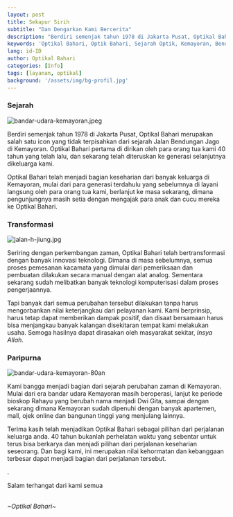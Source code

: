 ```yaml
---
layout: post
title: Sekapur Sirih
subtitle: "Dan Dengarkan Kami Bercerita"
description: "Berdiri semenjak tahun 1978 di Jakarta Pusat, Optikal Bahari merupakan salah satu icon yang tidak terpisahkan dari sejarah Jalan Bendungan Jago di Kemayoran. Optikal Bahari pertama di dirikan oleh para orang tua kami 40 tahun yang telah lalu, dan sekarang telah diteruskan ke generasi selanjutnya dikeluarga kami."
keywords: 'Optikal Bahari, Optik Bahari, Sejarah Optik, Kemayoran, Bendungan Jago, Benjo'
lang: id-ID
author: Optikal Bahari
categories: [Info]
tags: [layanan, optikal]
background: '/assets/img/bg-profil.jpg'
---
```


<h3>Sejarah</h3>

<p class="aligncenter">
<img data-src="/assets/img/profil/bandar-udara-kemayoran.jpeg" src="/assets/img/profil/bandar-udara-kemayoran.jpeg" class="rounded mx-auto d-block rounded-lg img-fluid shadow"  alt="bandar-udara-kemayoran.jpeg" ></p>

<p>Berdiri semenjak tahun 1978 di Jakarta Pusat, Optikal Bahari merupakan salah satu icon yang tidak terpisahkan dari sejarah Jalan Bendungan Jago di Kemayoran. Optikal Bahari pertama di dirikan oleh para orang tua kami 40 tahun yang telah lalu, dan sekarang telah diteruskan ke generasi selanjutnya dikeluarga kami.</p>

<p>Optikal Bahari telah menjadi bagian keseharian dari banyak keluarga di Kemayoran, mulai dari para generasi terdahulu yang sebelumnya di layani langsung oleh para orang tua kami, berlanjut ke masa sekarang, dimana pengunjungnya masih setia dengan mengajak para anak dan cucu mereka ke Optikal Bahari.</p>

<h3>Transformasi</h3>

<p class="aligncenter">
<img data-src="/assets/img/profil/jalan-h-jiung.jpg" src="/assets/img/profil/jalan-h-jiung.jpg" class="rounded mx-auto d-block rounded-lg img-fluid shadow"  alt="jalan-h-jiung.jpg" ></p>

<p>Seriring dengan perkembangan zaman, Optikal Bahari telah bertransformasi dengan banyak innovasi teknologi. Dimana di masa sebelumnya, semua proses pemesanan kacamata yang dimulai dari pemeriksaan dan pembuatan dilakukan secara manual dengan alat analog. Sementara sekarang sudah melibatkan banyak teknologi komputerisasi dalam proses pengerjaannya.</p>

<p>Tapi banyak dari semua perubahan tersebut dilakukan tanpa harus mengorbankan nilai keterjangkau dari pelayanan kami. Kami berprinsip, harus tetap dapat memberikan dampak positif, dan disaat bersamaan harus bisa menjangkau banyak kalangan disekitaran tempat kami melakukan usaha. Semoga hasilnya dapat dirasakan oleh masyarakat sekitar, <em>Insya Allah</em>.</p>

<h3>Paripurna</h3>

<p class="aligncenter">
<img data-src="/assets/img/profil/bandar-udara-kemayoran-80an.jpg" src="/assets/img/profil/bandar-udara-kemayoran-80an.jpg" class="rounded mx-auto d-block rounded-lg img-fluid shadow"  alt="bandar-udara-kemayoran-80an" ></p>

<p>Kami bangga menjadi bagian dari sejarah perubahan zaman di Kemayoran. Mulai dari era bandar udara Kemayoran masih beroperasi, lanjut ke periode bioskop Rahayu yang berubah nama menjadi Dwi Gita, sampai dengan sekarang dimana Kemayoran sudah dipenuhi dengan banyak apartemen, mall, ojek online dan bangunan tinggi yang menjulang lainnya.</p>

<p>Terima kasih telah menjadikan Optikal Bahari sebagai pilihan dari perjalanan keluarga anda. 40 tahun bukanlah perhelatan waktu yang sebentar untuk terus bisa berkarya dan menjadi pilihan dari perjalanan keseharian seseorang. Dan bagi kami, ini merupakan nilai kehormatan dan kebanggaan terbesar dapat menjadi bagian dari perjalanan tersebut.</p>.

<p>Salam terhangat dari kami semua</p><br />
<em>~Optikal Bahari~</em>